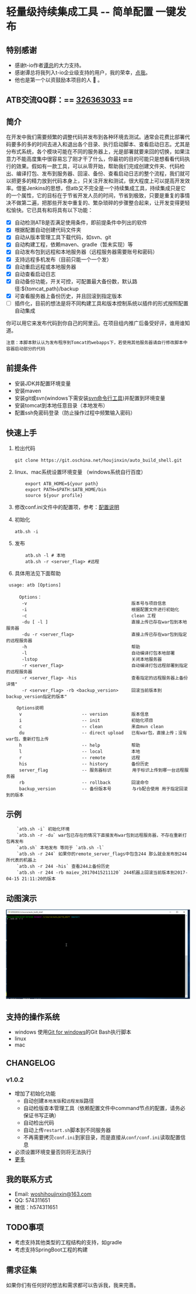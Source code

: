 # 轻量级持续集成工具 -- 简单配置 一键发布
## 特别感谢
* 感谢t-io作者[谭总](http://git.oschina.net/tywo45)的大力支持。
* 感谢谭总将我列入t-io企业级支持的用户，我的荣幸，[点我](http://www.t-io.org:9292/donate.html?v=1)。
* 他也是第一个以资鼓励本项目的人 :pray: 。

## ATB交流QQ群：== [326363033](https://shang.qq.com/wpa/qunwpa?idkey=04c38c2f3d6aebca1930ddd5f3ccf9a5581bc0e4fffd6ea156c1cebe9e4b3716) ==

## 简介
在开发中我们需要频繁的调整代码并发布到各种环境去测试。通常会花费比部署代码要多的多的时间去进入和退出各个目录、执行启动脚本、查看启动日志。尤其是分布式系统，各个模块可能在不同的服务器上，光是部署就要来回的切换，如果注意力不能高度集中很容易忘了刚才干了什么，你最初的目的可能只是想看看代码执行的效果。假如有一款工具，可以从零开始，帮助我们完成创建文件夹、代码检出、编译打包、发布到服务器、回滚、备份、查看启动日志的整个流程，我们就可以把更多的精力放到代码本身上，只关注开发和测试，很大程度上可以提高开发效率。借鉴Jenkins的思想，但atb又不完全是一个持续集成工具，持续集成只是它的一个属性，它的目标在于节省开发人员的时间，节省到极致，只要是重复的事情决不做第二遍，把那些开发中重复的、繁杂琐碎的步骤整合起来，让开发变得更轻松愉快。它已具有和将具有以下功能：
* [x] 自动检测ATB是否满足使用条件，即前提条件中列出的软件
* [x] 根据配置自动创建代码文件夹
* [x] 自动从版本管理工具下载代码，如svn、git
* [x] 自动构建工程，依赖maven、gradle（暂未实现）等
* [x] 自动发布包到远程和本地服务器（远程服务器需要账号和密码）
* [x] 支持远程多机发布（目前只能一个一个发）
* [x] 自动重启远程或本地服务器
* [x] 自动查看启动日志
* [x] 自动备份功能，开关可控，可配置最大备份数，默认路径:${tomcat_path}/backup
* [x] 可查看服务器上备份历史，并且回滚到指定版本
* [ ] 插件化，目前的想法是将不同构建工具和版本控制系统以插件的形式按照配置自动集成

你可以用它来发布代码到你自己的阿里云。在项目组内推广后备受好评，谁用谁知道。

`注意：本脚本默认认为发布程序到Tomcat的webapps下，若使用其他服务器请自行修改脚本中容器启动部分的代码`

## 前提条件
* 安装JDK并配置环境变量
* 安装maven
* 安装git或svn(windows下需安装[svn命令行工具](https://tortoisesvn.net/downloads.html))并配置到环境变量
* 安装tomcat到本地任意目录（本地发布）
* 配置ssh免密码登录（防止操作过程中频繁输入密码）

## 快速上手
1. 检出代码

    `git clone https://git.oschina.net/houjinxin/auto_build_shell.git`
2. linux、mac系统设置环境变量 （windows系统自行百度）

    ```SHELL
        export ATB_HOME=${your path}
        export PATH=$PATH:$ATB_HOME/bin
        source ${your profile}
    ```
3. 修改conf.ini文件中的配置项，参考：[配置说明](docs/配置说明.md)
4. 初始化

    `atb.sh -i`
5. 发布

    ```SHELL
        atb.sh -l # 本地
        atb.sh -r <server_flag> #远程
    ```
6. 具体用法见下面帮助

```
 usage: atb [Options]

     Options：
      -v                                        版本号与项目信息
      -i                                        根据配置文件进行初始化
      -c                                        clean 工程
      -du [ -l ]                                直接上传已存在war包到本地服务器
      -du -r <server_flag>                      直接上传已存在war包到指定的远程服务器
      -h                                        帮助
      -l                                        自动编译打包本地部署
      -lstop                                    关闭本地服务器
      -r <server_flag>                          自动编译打包远程部署到指定的远程服务器
      -r <server_flag> -his                     查看指定的远程服务器上备份详情"
      -r <server_flag> -rb <backup_version>     回滚当前版本到backup_version指定的版本"

```

```
    Options说明 
     v                       -- version         版本信息
     i                       -- init            初始化项目
     c                       -- clean           来自mvn clean
     du                      -- direct upload   已有war包，直接上传；没有war包，重新打包上传 
     h                       -- help            帮助
     l                       -- local           本地
     r                       -- remote          远程
     his                     -- history         备份历史
     server_flag             -- 服务器标识        用于标识上传到哪一台远程服务器
     rb                      -- rollback        回滚命令
     backup_version          -- 备份版本号        与rb配合使用 用于指定回滚到的版本

```

## 示例
```
    `atb.sh -i` 初始化环境
    `atb.sh -r -du` war包已存在的情况下直接发布war包到远程服务器，不存在重新打包再发布
    `atb.sh` 本地发布 等同于 `atb.sh -l`
    `atb.sh -r 244` 如果你的remote_server_flags中包含244 那么就会发布到244所代表的机器上
    `atb.sh -r 244 -his` 查看244上备份历史
    `atb.sh -r 244 -rb maiev_20170415211120` 244机器上回滚当前版本到2017-04-15 21:11:20的版本

```

## 动图演示
![image](images/atb效果图.gif)

## 支持的操作系统
* windows 
	使用[Git for windows](https://git-for-windows.github.io/)的Git Bash执行脚本
* linux
* mac

## CHANGELOG
### v1.0.2 
* 增加了初始化功能
    - 自动创建`本地发版`和`远程发版`路径
    - 自动检版查本管理工具（依赖配置文件中command节点的配置，请务必保证书写正确）
    - 自动检出代码
    - 自动上传`restart.sh`脚本到不同服务器
    - 不再需要拷贝`conf.ini`到家目录，而是直接从`conf/conf.ini`读取配置信息
* 必须设置环境变量否则将无法执行
* [更多](CHANGELOG.md)

## 我的联系方式
* Email: woshihoujinxin@163.com
* QQ: 574311651
* 微信：h574311651

## TODO事项
* 考虑支持其他类型的工程结构的支持，如gradle
* 考虑支持SpringBoot工程的构建

## 需求征集
如果你们有任何好的想法和需求都可以告诉我，我来完善。
